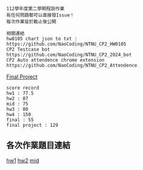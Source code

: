 ```
112學年度第二學期程設作業
有任何問題都可以直接發Issue！
每次作業皆於截止後公開

相關連結
hw0105 chart json to txt :           https://github.com/NaoCoding/NTNU_CP2_HW0105
CP2 Testcase bot                     https://github.com/NaoCoding/NTNU_CP2_2024_bot
CP2 Auto attendence chrome extension https://github.com/NaoCoding/NTNU_CP2_Attendence
```

[Final Project](https://github.com/NaoCoding/Interactive-Fiction-Engine.c)

```
score record
hw1 : 77.5
hw2 : 87
mid : 75
hw3 : 80
hw4 : 150
final : 55
final project : 129
```


## 各次作業題目連結

[hw1](https://drive.google.com/file/d/1Wdv4nLaoXsXFZX17OleQpllvq5ii_n08/view)
[hw2](https://drive.google.com/file/d/1ani8FSxEBnrE48MvYh0w9FPed7NF9NzS/view)
[mid](https://drive.google.com/file/d/1HhX97mzHtCqlJ0qMEVxLFfzy-yT4CT5M/view)
